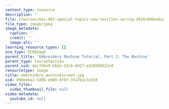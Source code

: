 ```yaml
---
content_type: resource
description: ''
file: /courses/mas-962-special-topics-new-textiles-spring-2010/898eeba25d9be9808f873fa7b1c3cd18_embroidery_machinescreen.jpg
file_type: image/jpeg
image_metadata:
  caption: ''
  credit: ''
  image-alt: ''
learning_resource_types: []
ocw_type: OCWImage
parent_title: 'Embroidery Machine Tutorial, Part 2: The Machine'
parent_type: CourseSection
parent_uid: dac7dbe9-bb2e-33c6-6027-a326888523c0
resourcetype: Image
title: embroidery_machinescreen.jpg
uid: 898eeba2-5d9b-e980-8f87-3fa7b1c3cd18
video_files:
  video_thumbnail_file: null
video_metadata:
  youtube_id: null
---
```

